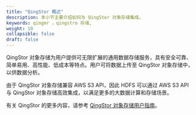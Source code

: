 ```yaml
---
title: "QingStor 概述"
description: 本小节主要介绍如何与 QingStor 对象存储集成。 
keywords: qingmr ，qingstro 存储,
weight: 10
collapsible: false
draft: false
---
```




QingStor 对象存储为用户提供可无限扩展的通用数据存储服务，具有安全可靠、简单易用、高性能、低成本等特点。用户可将数据上传至 QingStor 对象存储中，以供数据分析。

由于 QingStor 对象存储兼容 AWS S3 API，因此 HDFS 可以通过 AWS S3 API 与 QingStor 对象存储高效集成，以满足更多的大数据计算和存储场景。

有关 QingStor 的更多内容，请参考 [QingStor 对象存储用户指南](../../../../storage/object-storage/)。
